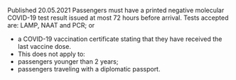 Published 20.05.2021 
Passengers must have a printed negative molecular COVID-19 test result issued at most 72 hours before arrival. Tests accepted are: LAMP, NAAT and PCR; or
- a COVID-19 vaccination certificate stating that they have received the last vaccine dose.
- This does not apply to:
- passengers younger than 2 years;
- passengers traveling with a diplomatic passport.

